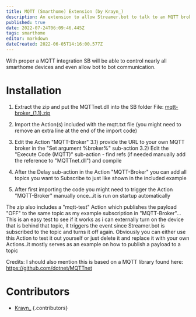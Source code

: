 ```yaml
---
title: MQTT (Smarthome) Extension (by Krayn_)
description: An extension to allow Streamer.bot to talk to an MQTT broker used in most smart home software like Home Assistant, OpenHAB, HomeSeer, etc
published: true
date: 2022-07-24T06:09:46.445Z
tags: smarthome
editor: markdown
dateCreated: 2022-06-05T14:16:00.577Z
---
```


With proper a MQTT integration SB will be able to control nearly all smarthome devices and even allow bot to bot communication.

# Installation
1) Extract the zip and put the MQTTnet.dll into the SB folder
File: [mqtt-broker_(1.1).zip](../assets/mqtt/files/mqtt-broker_(1.1).zip)

2) Import the Action(s) included with the mqtt.txt file (you might need to remove an extra line at the end of the import code)
3) Edit the Action "MQTT-Broker"
    3.1) provide the URL to your own MQTT broker in the "Set argument %broker%" sub-action
    3.2) Edit the "Execute Code (MQTT)" sub-action - find refs (if needed manually add the reference to "MQTTnet.dll") and compile
4) After the Delay sub-action in the Action "MQTT-Broker" you can add all topics you want to Subscribe to just like shown in the included example
5) After first importing the code you might need to trigger the Action "MQTT-Broker" manually once...it is run on startup automatically

The zip also includes a "mqtt-test" Action which publishes the payload "OFF" to the same topic as my example subscription in "MQTT-Broker"...
This is an easy test to see if it works as i can externally turn on the device that is behind that topic, it triggers the event since Streamer.bot is subscribed to the topic and turns it off again. Obviously you can either use this Action to test it out yourself or just delete it and replace it with your own Actions..it mostly serves as an example on how to publish a payload to a topic

Credits:
I should also mention this is based on a MQTT library found here: https://github.com/dotnet/MQTTnet

# Contributors

- [<i class="mdi mdi-twitch"></i> Krayn_](https://www.twitch.tv/Krayn_)
{.contributors}

